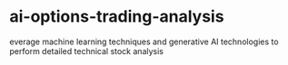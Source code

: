 # ai-options-trading-analysis
everage machine learning techniques and generative AI technologies to perform detailed technical stock analysis
